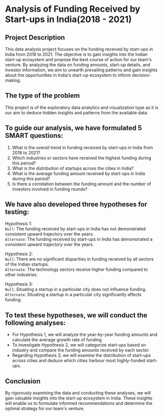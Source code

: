 # Analysis of Funding Received by Start-ups in India(2018 - 2021)

## Project Description
This data analysis project focuses on the funding received by start-ups in India from 2018 to 2021. The objective is to gain insights into the Indian start-up ecosystem and propose the best course of action for our team's venture. By analyzing the data on funding amounts, start-up details, and investor information, we aim to unearth prevailing patterns and gain insights about the opportunities in India's start-up ecosystem to inform decision-making.

## The type of the problem
This project is of the exploratory data analytics and visualization type as it is our aim to deduce hidden insights and patterns from the available data.

## To guide our analysis, we have formulated 5 SMART questions:
1. What is the overall trend in funding received by start-ups in India from 2018 to 2021?
2. Which industries or sectors have received the highest funding during this period?
3. What is the distribution of startups across the cities in India?
4. What is the average funding amount received by start-ups in India during this period?
5. Is there a correlation between the funding amount and the number of investors involved in funding rounds?

## We have also developed three hypotheses for testing:
Hypothesis 1: <br>
```Null```: The funding received by start-ups in India has not demonstrated consistent upward trajectory over the years.<br>
```Alternate```: The funding received by start-ups in India has demonstrated a consistent upward trajectory over the years.

Hypothesis 2: <br>
```Null```: There are no significant disparities in funding received by all sectors of the Indian startups. <br>
```Alternate```: The technology sectors receive higher funding compared to other industries.

Hypothesis 3: <br>
```Null```: Situating a startup in a particular city does not influence funding.<br>
```Alternate```: Situating a startup in a particular city significantly affects funding.

## To test these hypotheses, we will conduct the following analyses: 
* For Hypothesis 1, we will analyze the year-by-year funding amounts and calculate the average growth rate of funding.
* To investigate Hypothesis 2, we will categorize start-ups based on industry and compare the funding amounts received by each sector.
* Regarding Hypothesis 3, we will examine the distribution of start-ups across cities and deduce which cities harbour most highly-funded start-ups.

## Conclusion
By rigorously examining the data and conducting these analyses, we will gain valuable insights into the start-up ecosystem in India. These insights will enable us to formulate informed recommendations and determine the optimal strategy for our team's venture.
